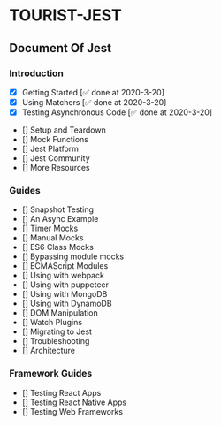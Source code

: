 # TOURIST-JEST

## Document Of Jest

### Introduction
- [x] Getting Started [✅ done at 2020-3-20]
- [x] Using Matchers [✅ done at 2020-3-20]
- [x] Testing Asynchronous Code [✅ done at 2020-3-20]
- [] Setup and Teardown
- [] Mock Functions
- [] Jest Platform
- [] Jest Community
- [] More Resources

### Guides
- [] Snapshot Testing
- [] An Async Example
- [] Timer Mocks
- [] Manual Mocks
- [] ES6 Class Mocks
- [] Bypassing module mocks
- [] ECMAScript Modules
- [] Using with webpack
- [] Using with puppeteer
- [] Using with MongoDB
- [] Using with DynamoDB
- [] DOM Manipulation
- [] Watch Plugins
- [] Migrating to Jest
- [] Troubleshooting
- [] Architecture

### Framework Guides
- [] Testing React Apps
- [] Testing React Native Apps
- [] Testing Web Frameworks
